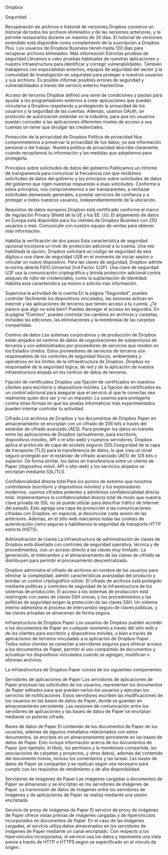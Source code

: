 Dropbox

Seguridad

Recuperación de archivos e historial de versiones
Dropbox conserva un historial de todos los archivos eliminados y de las versiones anteriores, y te permite restaurarlos durante un máximo de 30 días. El historial de versiones extendido está disponible como complemento de la suscripción a Dropbox Plus. Los usuarios de Dropbox Business tienen hasta 120 días para recuperar archivos eliminados. Más información
Estrictas pruebas de seguridad
Llevamos a cabo pruebas habituales de nuestras aplicaciones y nuestra infraestructura para identificar y corregir vulnerabilidades. También trabajamos con especialistas externos, equipos de seguridad del sector y la comunidad de investigación en seguridad para proteger a nuestros usuarios y sus archivos. Es posible informar posibles errores de seguridad y vulnerabilidades a través del servicio externo HackerOne.

Acceso de terceros
Dropbox definió una serie de condiciones y pautas para ayudar a los programadores externos a crear aplicaciones que puedan vincularse a Dropbox respetando y protegiendo la privacidad de los usuarios y la seguridad de las cuentas. Además, usamos OAuth, un protocolo de autorización estándar en la industria, para que los usuarios puedan conceder a las aplicaciones diferentes niveles de acceso a sus cuentas sin tener que divulgar las credenciales. 

Protección de la privacidad de Dropbox
Política de privacidad
Nos comprometemos a preservar la privacidad de tus datos, ya sea información personal o del trabajo. Nuestra política de privacidad describe claramente cuándo recopilamos tu información y las medidas que adoptamos para protegerla.

Principios sobre solicitudes de datos del gobierno
Publicamos un informe de transparencia para comunicar la frecuencia con que recibimos solicitudes de datos del gobierno y los principios sobre solicitudes de datos del gobierno que rigen nuestras respuestas a esas solicitudes. Conforme a estos principios, nos comprometemos a ser transparentes, a rechazar solicitudes demasiado generales, a prestar servicios de confianza y a proteger a todos nuestros usuarios, independientemente de la ubicación.

Requisitos de datos europeos
Dropbox está certificado conforme al marco de regulación Privacy Shield de la UE y los EE. UU. El alojamiento de datos en Europa está disponible para los clientes de Dropbox Business con 250 usuarios o más. Comunícate con nuestro equipo de ventas para obtener más información.

Habilita la verificación de dos pasos
Esta característica de seguridad opcional incorpora un nivel de protección adicional a tu cuenta. Una vez habilitada la opción, Dropbox solicitará un código de seguridad de seis dígitos o una clave de seguridad USB en el momento de iniciar sesión o vincular un nuevo dispositivo. Para las claves de seguridad, Dropbox admite la norma abierta FIDO Universal 2nd Factor (U2F). Una clave de seguridad U2F usa la comunicación criptográfica y brinda protección adicional contra ataques de robo de credenciales, como la suplantación de identidad. Habilita esta característica ya mismo o solicita más información. 

Supervisa la actividad de la cuenta
En la página "Seguridad", puedes controlar fácilmente los dispositivos vinculados, las sesiones activas en Internet y las aplicaciones de terceros que tienen acceso a tu cuenta. ¿Te parece que algo no está bien? Puedes denegar el acceso en segundos. En la página "Eventos", puedes controlar los cambios en archivos y carpetas, incluidas las ediciones, las eliminaciones y la membresía de las carpetas compartidas. 

Centros de datos
Los sistemas corporativos y de producción de Dropbox están alojados en centros de datos de organizaciones de subservicios de terceros y son administrados por proveedores de servicios que residen en los Estados Unidos. Estos proveedores de servicios de terceros son responsables de los controles de seguridad físicos, ambientales y operativos en los límites de la infraestructura de Dropbox. Dropbox es responsable de la seguridad lógica, de red y de la aplicación de nuestra infraestructura alojada en los centros de datos de terceros.

Fijación de certificados
Dropbox usa fijación de certificados en nuestros clientes para escritorio y dispositivos móviles. La fijación de certificados es un control adicional para asegurar que el servicio al que te conectas sea realmente quien dice ser y no un impostor. La usamos para protegerte contra otras formas en que los piratas informáticos más experimentados pueden intentar controlar tu actividad.

Cifrado
Los archivos de Dropbox y los documentos de Dropbox Paper en almacenamiento se encriptan con un cifrado de 256 bits a través del estándar de cifrado avanzado (AES). Para proteger los datos en tránsito entre las aplicaciones de Dropbox (actualmente, para escritorio, dispositivos móviles, API o el sitio web) y nuestros servidores, Dropbox aplica el protocolo de capa de sockets seguros (SSL)/seguridad de la capa de transporte (TLS) para la transferencia de datos, lo que crea un túnel seguro protegido por el estándar de cifrado avanzado (AES) de 128 bits o superior. De forma similar, los datos en transferencia entre un cliente de Paper (dispositivo móvil, API o sitio web) y los servicios alojados se encriptan mediante SSL/TLS.

Confidencialidad directa total
Para los puntos de extremo que nosotros controlamos (escritorio y dispositivos móviles) y los exploradores modernos, usamos cifrados potentes y admitimos confidencialidad directa total. Implementamos la confidencialidad directa total de modo que nuestra clave privada de SSL no se pueda utilizar para descifrar tráfico de Internet del pasado. Esto agrega una capa de protección a las comunicaciones cifradas con Dropbox, en especial, al desvincular cada sesión de las anteriores. Además, en el sitio web marcamos todas las cookies de autenticación como seguras y habilitamos la seguridad de transporte HTTP estricta (HSTS).

Administración de claves
La infraestructura de administración de claves de Dropbox está diseñada con controles de seguridad operativa, técnica y de procedimientos, con un acceso directo a las claves muy limitado. La generación, el intercambio y el almacenamiento de las claves de cifrado se distribuyen para permitir el procesamiento descentralizado.

Dropbox administra el cifrado de archivos en nombre de los usuarios para eliminar la complejidad, admitir características avanzadas del producto y brindar un control criptográfico sólido. El cifrado de archivos está protegido mediante políticas y controles de seguridad de la infraestructura de los sistemas de producción. El acceso a los sistemas de producción está restringido con pares de claves SSH únicas, y los procedimientos y las políticas de seguridad exigen la protección de las claves SSH. Un sistema interno administra el proceso de intercambio seguro de claves públicas, y las claves privadas se almacenan de forma segura.

Infraestructura de Dropbox Paper
Los usuarios de Dropbox pueden acceder a los documentos de Paper en cualquier momento a través del sitio web y de los clientes para escritorio y dispositivos móviles, o bien a través de aplicaciones de terceros vinculadas a la aplicación de Dropbox Paper. Todos estos clientes se conectan a servidores seguros para ofrecer acceso a los documentos de Paper, permitir el uso compartido de documentos y actualizar los dispositivos vinculados cuando se agregan, modifican o eliminan archivos.

La infraestructura de Dropbox Paper consta de los siguientes componentes:

Servidores de aplicaciones de Paper
Los servidores de aplicaciones de Paper procesan las solicitudes de los usuarios, representan los documentos de Paper editados para que puedan verlos los usuarios y ejecutan los servicios de notificaciones. Estos servidores escriben las modificaciones de los usuarios en las bases de datos de Paper, donde se guardan en almacenamiento persistente. Las sesiones de comunicación entre los servidores de aplicaciones y las bases de datos de Paper se encriptan mediante un potente cifrado.

Bases de datos de Paper
El contenido de los documentos de Paper de los usuarios, además de algunos metadatos relacionados con estos documentos, se encripta en un almacenamiento persistente en las bases de datos de Paper. Esto incluye información acerca de los documentos de Paper (por ejemplo, el título, los permisos y la membresía compartida, las asociaciones de carpetas y proyectos, y otros datos), además del contenido del documento mismo, incluso los comentarios y las tareas. Las bases de datos de Paper se comparten y se replican según sea necesario para cumplir con los requisitos de rendimiento y de alta disponibilidad.

Servidores de imágenes de Paper
Las imágenes cargadas a documentos de Paper se almacenan y se encriptan en los servidores de imágenes de Paper. La transmisión de datos de imágenes entre los servidores de imágenes y de aplicaciones de Paper se realiza mediante una sesión encriptada.

Servicio de proxy de imágenes de Paper
El servicio de proxy de imágenes de Paper ofrece vistas previas de imágenes cargadas y de hipervínculos incorporados en documentos de Paper. En el caso de las imágenes cargadas, el servicio utiliza datos almacenados en los servidores de imágenes de Paper mediante un canal encriptado. Con respecto a los hipervínculos incorporados, el servicio usa los datos y representa una vista previa a través de HTTP o HTTPS según se especificado en el vínculo de origen.
